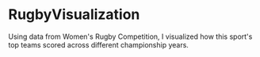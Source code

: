 # RugbyVisualization
Using data from Women's Rugby Competition, I visualized how this sport's top teams scored across different championship years.
